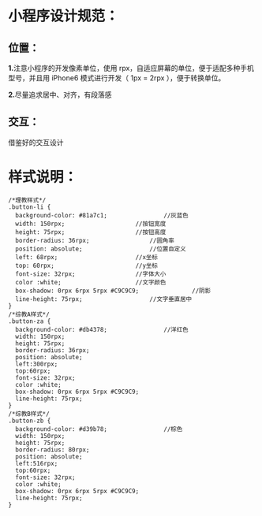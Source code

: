 <h1>小程序设计规范：</h1>

<h2>位置：</h2>
<p><b>1.</b>注意小程序的开发像素单位，使用 rpx，自适应屏幕的单位，便于适配多种手机型号，并且用 iPhone6 模式进行开发（ 1px = 2rpx ），便于转换单位。</p>
<p><b>2.</b>尽量追求居中、对齐，有段落感</p>

<h2>交互：</h2>
<p>借鉴好的交互设计</p>

<h1>样式说明：</h1>
<code><pre>
/*理教样式*/
.button-li {
  background-color: #81a7c1;				//灰蓝色
  width: 150rpx;					//按钮宽度
  height: 75rpx;					//按钮高度
  border-radius: 36rpx;					//圆角率
  position: absolute;					//位置自定义
  left: 68rpx;						//x坐标
  top: 60rpx;						//y坐标
  font-size: 32rpx;					//字体大小
  color :white;						//文字颜色
  box-shadow: 0rpx 6rpx 5rpx #C9C9C9;				//阴影
  line-height: 75rpx;					//文字垂直居中
}
/*综教A样式*/
.button-za {
  background-color: #db4378;				//洋红色
  width: 150rpx;
  height: 75rpx;
  border-radius: 36rpx;
  position: absolute;
  left:300rpx;
  top:60rpx;
  font-size: 32rpx;
  color :white;
  box-shadow: 0rpx 6rpx 5rpx #C9C9C9;
  line-height: 75rpx;
}
/*综教B样式*/
.button-zb {
  background-color: #d39b78;				//棕色
  width: 150rpx;
  height: 75rpx;
  border-radius: 80rpx;
  position: absolute;
  left:516rpx;
  top:60rpx;
  font-size: 32rpx;
  color :white;
  box-shadow: 0rpx 6rpx 5rpx #C9C9C9;
  line-height: 75rpx;
}
</pre></code>

